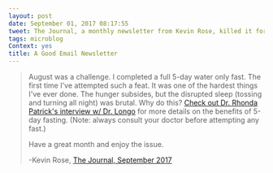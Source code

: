 ```yaml
---
layout: post
date: September 01, 2017 08:17:55
tweet: The Journal, a monthly newsletter from Kevin Rose, killed it for September; I followed basically every link!
tags: microblog
Context: yes
title: A Good Email Newsletter
---
```


>August was a challenge. I completed a full 5-day water only fast. The first time I've attempted such a feat. It was one of the hardest things I've ever done. The hunger subsides, but the disrupted sleep (tossing and turning all night) was brutal. Why do this? [Check out Dr. Rhonda Patrick's interview w/ Dr. Longo](http://email.us12.list-manage.com/track/click?u=63d79e017888d9e2fed9be2aa&id=0908936f16&e=9c9c1680fe) for more details on the benefits of 5-day fasting. (Note: always consult your doctor before attempting any fast.)
>
>Have a great month and enjoy the issue.
>
>-Kevin Rose, [The Journal, September 2017](http://www.thejournal.email)
